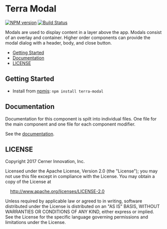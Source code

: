# Terra Modal


[![NPM version](http://img.shields.io/npm/v/terra-modal.svg)](https://www.npmjs.org/package/terra-modal)
[![Build Status](https://travis-ci.org/cerner/terra-ui.svg?branch=master)](https://travis-ci.org/cerner/terra-ui)

Modals are used to display content in a layer above the app. Modals consist of an overlay and container. Higher order components can provide the modal dialog with a header, body, and close button.

- [Getting Started](#getting-started)
- [Documentation](#documentation)
- [LICENSE](#license)

## Getting Started

- Install from [npmjs](https://www.npmjs.com): `npm install terra-modal`

## Documentation

Documentation for this component is spilt into individual files.
One file for the main component and one file for each component modifier.

See the [documentation](docs/).

## LICENSE

Copyright 2017 Cerner Innovation, Inc.

Licensed under the Apache License, Version 2.0 (the "License"); you may not use this file except in compliance with the License. You may obtain a copy of the License at

&nbsp;&nbsp;&nbsp;&nbsp;http://www.apache.org/licenses/LICENSE-2.0

Unless required by applicable law or agreed to in writing, software distributed under the License is distributed on an "AS IS" BASIS, WITHOUT WARRANTIES OR CONDITIONS OF ANY KIND, either express or implied. See the License for the specific language governing permissions and limitations under the License.
